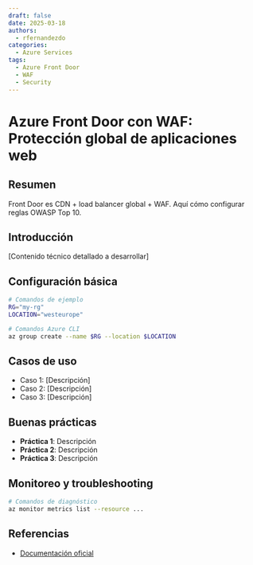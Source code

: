 ```yaml
---
draft: false
date: 2025-03-18
authors:
  - rfernandezdo
categories:
  - Azure Services
tags:
  - Azure Front Door
  - WAF
  - Security
---
```


# Azure Front Door con WAF: Protección global de aplicaciones web

## Resumen

Front Door es CDN + load balancer global + WAF. Aquí cómo configurar reglas OWASP Top 10.

## Introducción

[Contenido técnico detallado a desarrollar]

## Configuración básica

```bash
# Comandos de ejemplo
RG="my-rg"
LOCATION="westeurope"

# Comandos Azure CLI
az group create --name $RG --location $LOCATION
```

## Casos de uso

- Caso 1: [Descripción]
- Caso 2: [Descripción]  
- Caso 3: [Descripción]

## Buenas prácticas

- **Práctica 1**: Descripción
- **Práctica 2**: Descripción
- **Práctica 3**: Descripción

## Monitoreo y troubleshooting

```bash
# Comandos de diagnóstico
az monitor metrics list --resource ...
```

## Referencias

- [Documentación oficial](https://learn.microsoft.com/en-us/azure/)
